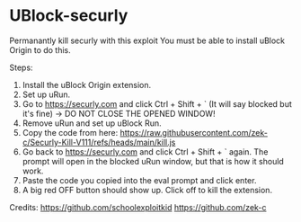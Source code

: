 # UBlock-securly
Permanantly kill securly with this exploit
You must be able to install uBlock Origin to do this.

Steps:
1. Install the uBlock Origin extension.
2. Set up uRun.
3. Go to https://securly.com and click Ctrl + Shift + ` (It will say blocked but it's fine)
-> DO NOT CLOSE THE OPENED WINDOW!
4. Remove uRun and set up uBlock Run.
5. Copy the code from here: https://raw.githubusercontent.com/zek-c/Securly-Kill-V111/refs/heads/main/kill.js
6. Go back to https://securly.com and click Ctrl + Shift + ` again. The prompt will open in the blocked uRun window, but that is how it should work.
7. Paste the code you copied into the eval prompt and click enter.
8. A big red OFF button should show up. Click off to kill the extension.

Credits:
https://github.com/schoolexploitkid
https://github.com/zek-c
